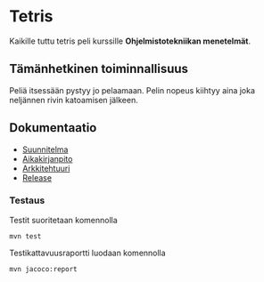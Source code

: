 # Tetris

Kaikille tuttu tetris peli kurssille **Ohjelmistotekniikan menetelmät**.

## Tämänhetkinen toiminnallisuus
Peliä itsessään pystyy jo pelaamaan. Pelin nopeus kiihtyy aina joka neljännen rivin katoamisen jälkeen. 

## Dokumentaatio
- [Suunnitelma](https://github.com/willmana/otm-harjoitusty-/blob/master/dokumentointi/m%C3%A4%C3%A4rittelydokumentti.md)
- [Aikakirjanpito](https://github.com/willmana/otm-harjoitusty-/blob/master/dokumentointi/Ty%C3%B6aikakirjanpito.md)
- [Arkkitehtuuri](https://github.com/willmana/otm-harjoitusty-/blob/master/dokumentointi/arkkitehtuuri.md)
- [Release](https://github.com/willmana/otm-harjoitusty-/releases/tag/viikko5)


### Testaus

Testit suoritetaan komennolla

```
mvn test
```

Testikattavuusraportti luodaan komennolla

```
mvn jacoco:report
```
